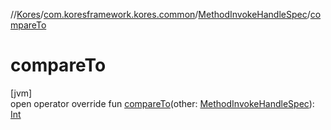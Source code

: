 //[Kores](../../../index.md)/[com.koresframework.kores.common](../index.md)/[MethodInvokeHandleSpec](index.md)/[compareTo](compare-to.md)

# compareTo

[jvm]\
open operator override fun [compareTo](compare-to.md)(other: [MethodInvokeHandleSpec](index.md)): [Int](https://kotlinlang.org/api/latest/jvm/stdlib/kotlin/-int/index.html)
